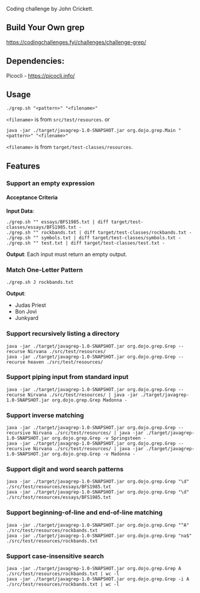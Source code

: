 Coding challenge by John Crickett.
## Build Your Own grep
https://codingchallenges.fyi/challenges/challenge-grep/

## Dependencies:

Picocli - https://picocli.info/

## Usage

```shell
./grep.sh "<pattern>" "<filename>"
```
`<filename>` is from `src/test/resources`.
or 
```shell
java -jar ./target/javagrep-1.0-SNAPSHOT.jar org.dojo.grep.Main "<pattern>" "<filename>"
```
`<filename>` is from `target/test-classes/resources`.

## Features

### Support an empty expression

#### Acceptance Criteria
**Input Data**:
```shell
./grep.sh "" essays/BFS1985.txt | diff target/test-classes/essays/BFS1985.txt -
./grep.sh "" rockbands.txt | diff target/test-classes/rockbands.txt -
./grep.sh "" symbols.txt | diff target/test-classes/symbols.txt -
./grep.sh "" test.txt | diff target/test-classes/test.txt -
```
**Output**: Each input must return an empty output.

### Match One-Letter Pattern

```shell
./grep.sh J rockbands.txt
```
**Output**:
* Judas Priest
* Bon Jovi
* Junkyard

### Support recursively listing a directory

```shell
java -jar ./target/javagrep-1.0-SNAPSHOT.jar org.dojo.grep.Grep --recurse Nirvana ./src/test/resources/
java -jar ./target/javagrep-1.0-SNAPSHOT.jar org.dojo.grep.Grep --recurse heaven ./src/test/resources/
```

### Support piping input from standard input
```shell
java -jar ./target/javagrep-1.0-SNAPSHOT.jar org.dojo.grep.Grep --recurse Nirvana ./src/test/resources/ | java -jar ./target/javagrep-1.0-SNAPSHOT.jar org.dojo.grep.Grep Madonna -
```

### Support inverse matching

```shell
java -jar ./target/javagrep-1.0-SNAPSHOT.jar org.dojo.grep.Grep --recursive Nirvana ./src/test/resources/ | java -jar ./target/javagrep-1.0-SNAPSHOT.jar org.dojo.grep.Grep -v Springsteen -
java -jar ./target/javagrep-1.0-SNAPSHOT.jar org.dojo.grep.Grep --recursive Nirvana ./src/test/resources/ | java -jar ./target/javagrep-1.0-SNAPSHOT.jar org.dojo.grep.Grep -v Madonna -
```

### Support digit and word search patterns

```shell
java -jar ./target/javagrep-1.0-SNAPSHOT.jar org.dojo.grep.Grep "\d" ./src/test/resources/essays/BFS1985.txt
java -jar ./target/javagrep-1.0-SNAPSHOT.jar org.dojo.grep.Grep "\d" ./src/test/resources/essays/BFS1985.txt
```

### Support beginning-of-line and end-of-line matching

```shell
java -jar ./target/javagrep-1.0-SNAPSHOT.jar org.dojo.grep.Grep "^A" ./src/test/resources/rockbands.txt
java -jar ./target/javagrep-1.0-SNAPSHOT.jar org.dojo.grep.Grep "na$" ./src/test/resources/rockbands.txt
```

### Support case-insensitive search

```shell
java -jar ./target/javagrep-1.0-SNAPSHOT.jar org.dojo.grep.Grep A ./src/test/resources/rockbands.txt | wc -l
java -jar ./target/javagrep-1.0-SNAPSHOT.jar org.dojo.grep.Grep -i A ./src/test/resources/rockbands.txt | wc -l
```
